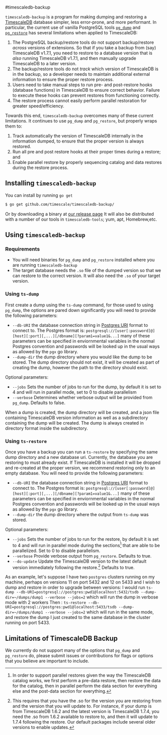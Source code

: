 #timescaledb-backup 

`timescaledb-backup` is a program for making dumping and restoring a
[TimescaleDB](//github.com/timescale/timescaledb) database simpler, less error-prone,
and more performant.  In particular, the current use of vanilla PostgreSQL tools
[`pg_dump`](//www.postgresql.org/docs/current/app-pgdump.html) and
[`pg_restore`](//www.postgresql.org/docs/current/app-pgrestore.html) has several 
limitations when applied to TimescaleDB:
1. The PostgreSQL backup/restore tools do not support backup/restore _across_
   versions of extensions.  So that if you take a backup from (say) TimescaleDB
   v1.7.1, you need to restore to a database version that is _also_ running
   TimescaleDB v1.7.1, and then manually upgrade TimescaleDB to a later version.
1. The backup/restore tools do not _track_ which version of TimescaleDB is in the
   backup, so a developer needs to maintain additional external information to
   ensure the proper restore process.
1. Users need to take manual steps to run pre- and post-restore hooks (database
   functions) in TimescaleDB to ensure correct behavior.  Failure to execute these
   hooks can prevent restores from functioning correctly.
1. The restore process cannot easily perform parallel restoration for greater
   speed/efficiency.

Towards this end, `timescaledb-backup` overcomes many of these current
limitations.  It continues to use `pg_dump` and `pg_restore`, but properly wraps
them to:
1. Track automatically the version of TimescaleDB internally in the information
   dumped, to ensure that the proper version is always restored.
1. Run all pre and post restore hooks at their proper times during a restore; and
1. Enable parallel restore by properly sequencing catalog and data restores during
   the restore process.

## Installing `timescaledb-backup`

You can install by running `go get`

```bash
$ go get github.com/timescale/timescaledb-backup/
```

Or by downloading a binary at [our release page](//github.com/timescale/timescaledb-backup/releases)
It will also be distributed with a number of our tools in `timescaledb-tools`; yum, apt, Homebrew,etc.

## Using `timescaledb-backup`

### Requirements
   - You will need binaries for `pg_dump` and `pg_restore` installed where you are running 
   `timescaledb-backup`
   - The target database needs the `.so` file of the dumped version so that we can restore to the correct version. It will also need the `.so` of your target version.

### Using `ts-dump`
First create a dump using the `ts-dump` command, for those used to using `pg_dump`, the
options are pared down significantly you will need to provide the following parameters:

   - `--db-URI` the database connection string in [Postgres URI](https://www.postgresql.org/docs/current/libpq-connect.html#LIBPQ-CONNSTRING) format to connect to. The Postgres format is: `postgresql://[user[:password]@][host][:port][,...][/dbname][?param1=value1&...]` many of these parameters can be specified in enviornmental variables in the normal Postgres convention and passwords will be looked up in the usual ways as allowed by the `pgx` go library.
   - `--dump-dir` the dump directory where you would like the dump to be stored. The dump directory should not exist, it will be created as part of creating the dump, however the path to the directory should exist.

Optional parameters:
   - `--jobs` Sets the number of jobs to run for the dump, by default it is set to 4 and will run  in parallel mode, set to 0 to disable parallelism
   - `--verbose` Determines whether verbose output will be provided from `pg_dump`. Defaults to false. 


When a dump is created, the dump directory will be created, and a json file containing
TimescaleDB version information as well as a subdirectory containing the dump will be
created. The dump is always created in directory format inside the subdirectory. 

### Using `ts-restore`
Once you have a backup you can run a `ts-restore` by specifying the same dump directory
and a new database uri. Currently, the database you are restoring to must already exist.
If TimescaleDB is installed it will be dropped and re-created at the proper
version, we recommend restoring only to an empty database.  You will need to provide the following parameters: 

  - `--db-URI` the database connection string in [Postgres URI](https://www.postgresql.org/docs/current/libpq-connect.html#LIBPQ-CONNSTRING) format to connect to. The Postgres format is: `postgresql://[user[:password]@][host][:port][,...][/dbname][?param1=value1&...]` many of these parameters can be specified in enviornmental variables in the normal Postgres convention and passwords will be looked up in the usual ways as allowed by the `pgx` go library.
   - `--dump-dir` the dump directory where the output from `ts-dump` was stored.

Optional parameters:
   - `--jobs` Sets the number of jobs to run for the restore, by default it is set to 4 and will run in parallel mode during the sections[^1] that are able to be parallelized. Set to 0 to disable parallelism.
   - `--verbose` Provide verbose output from `pg_restore`. Defaults to true.
   - `--do-update` Update the TimescaleDB version to the latest default version immediately following the restore.[^2] Defaults to true.

As an example, let's suppose I have two `postgres` clusters running on my machine, perhaps on versions 11 on port 5432 and 12 on 5433 and I wish to dump and restore in order to upgrade between versions: 
I would run `ts-dump --db-URI=postgresql://postgres:pwd1@localhost:5432/tsdb --dump-dir=~/dumps/dump1 --verbose --jobs=2`
which will run the dump in verbose mode with 2 workers
Then : `ts-restore --db-URI=postgresql://postgres:pwd1@localhost:5433/tsdb --dump-dir=~/dumps/dump1 --verbose --jobs=2`
which will run in the same mode, and restore the dump I just created to the same database in the cluster running on port 5433. 

## Limitations of TimescaleDB Backup
We currently do not support many of the options that `pg_dump` and `pg_restore` do, please
submit issues or contributions for flags or options that you believe are important to
include.  



[^1]: In order to support parallel restores given the way the TimescaleDB catalog works,
   we first perform a pre-data restore, then restore the data for the catalog, then in
   parallel perform the data section for everything else and the post-data section for
   everything. 

[^2]: This requires that you have the .so for the version you are restoring from and the
   version that you will update to. For instance, if your dump is from TimescaleDB 1.6.2
   and the latest version is TimescaleDB 1.7.4, you need the .so from 1.6.2 available to
   restore to, and then it will update to 1.7.4 following the restore. Our default
   packages include several older versions to enable updates. 